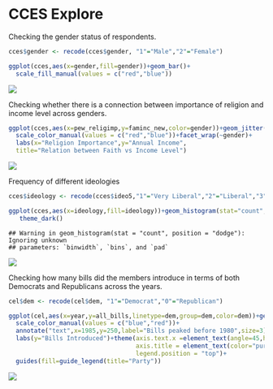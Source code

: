 CCES Explore
================

Checking the gender status of respondents.

``` r
cces$gender <- recode(cces$gender, "1"="Male","2"="Female")

ggplot(cces,aes(x=gender,fill=gender))+geom_bar()+
  scale_fill_manual(values = c("red","blue"))
```

![](Github_files/figure-gfm/1-1.png)<!-- -->

Checking whether there is a connection between importance of religion
and income level across genders.

``` r
ggplot(cces,aes(x=pew_religimp,y=faminc_new,color=gender))+geom_jitter()+
  scale_color_manual(values = c("red","blue"))+facet_wrap(~gender)+
  labs(x="Religion Importance",y="Annual Income",
  title="Relation between Faith vs Income Level")
```

![](Github_files/figure-gfm/2-1.png)<!-- -->

Frequency of different ideologies

``` r
cces$ideology <- recode(cces$ideo5,"1"="Very Liberal","2"="Liberal","3"="Moderate","4"="Conservative","5"="Very Conservatite")

ggplot(cces,aes(x=ideology,fill=ideology))+geom_histogram(stat="count",position ="dodge")+
   theme_dark()
```

    ## Warning in geom_histogram(stat = "count", position = "dodge"): Ignoring unknown
    ## parameters: `binwidth`, `bins`, and `pad`

![](Github_files/figure-gfm/3-1.png)<!-- -->

Checking how many bills did the members introduce in terms of both
Democrats and Republicans across the years.

``` r
cel$dem <- recode(cel$dem, "1"="Democrat","0"="Republican")

ggplot(cel,aes(x=year,y=all_bills,linetype=dem,group=dem,color=dem))+geom_line()+
  scale_color_manual(values = c("blue","red"))+
  annotate("text",x=1985,y=250,label="Bills peaked before 1980",size=3)+
  labs(y="Bills Introduced")+theme(axis.text.x =element_text(angle=45,hjust=1),
                                   axis.title = element_text(color="purple"),
                                   legend.position = "top")+
  guides(fill=guide_legend(title="Party"))
```

![](Github_files/figure-gfm/exercise4-1.png)<!-- -->
